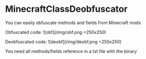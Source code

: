 # MinecraftClassDeobfuscator
You can easily obfuscate methods and fields from Minecraft mods

Obfuscated code:
![obf](/img/obf.png =250x250)

Deobfuscated code:
![deobf](/img/deobf.png =250x250)

You need all methods/fields reference in a txt file with the binary
